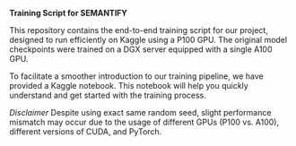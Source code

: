 **Training Script for SEMANTIFY**

This repository contains the end-to-end training script for our project, designed to run efficiently on Kaggle using a P100 GPU. The original model checkpoints were trained on a DGX server equipped with a single A100 GPU.

To facilitate a smoother introduction to our training pipeline, we have provided a Kaggle notebook. This notebook will help you quickly understand and get started with the training process.

*Disclaimer*
Despite using exact same random seed, slight performance mismatch may occur due to the usage of different GPUs (P100 vs. A100), different versions of CUDA, and PyTorch.

